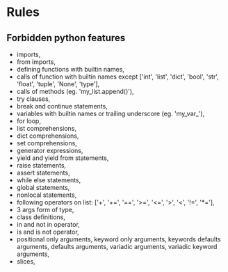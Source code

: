 # Rules

## Forbidden python features
- imports,
- from imports,
- defining functions with builtin names,
- calls of function with builtin names except ['int', 'list', 'dict', 'bool', 'str', 'float', 'tuple', 'None', 'type'],
- calls of methods (eg. 'my_list.append()'),
- try clauses,
- break and continue statements,
- variables with builtin names or trailing underscore (eg. 'my_var_'),
- for loop,
- list comprehensions,
- dict comprehensions,
- set comprehensions,
- generator expressions,
- yield and yield from statements,
- raise statements,
- assert statements,
- while else statements,
- global statements,
- nonlocal statements,
- following operators on list: ['+', '+=', '==', '>=', '<=', '>', '<', '!=', '*='],
- 3 args form of type,
- class definitions,
- in and not in operator,
- is and is not operator,
- positional only arguments, keyword only arguments, keywords defaults arguments, defaults arguments, variadic arguments, variadic keyword arguments,
- slices,